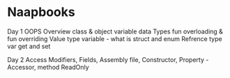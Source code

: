 # Naapbooks
Day 1
OOPS Overview
class & object 
variable
data Types
fun overloading & fun overriding
Value type variable - what is struct and enum
Refrence type var
get and set

Day 2
Access Modifiers,
Fields,
Assembly file,
Constructor,
Property - Accessor,
method
ReadOnly
